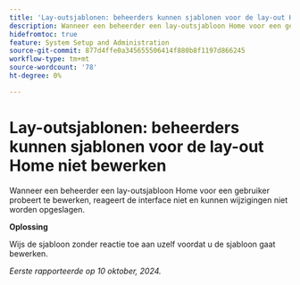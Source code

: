 ```yaml
---
title: 'Lay-outsjablonen: beheerders kunnen sjablonen voor de lay-out Home niet bewerken'
description: Wanneer een beheerder een lay-outsjabloon Home voor een gebruiker probeert te bewerken, reageert de interface niet en kunnen wijzigingen niet worden opgeslagen.
hidefromtoc: true
feature: System Setup and Administration
source-git-commit: 877d4ffe0a345655506414f880b8f1197d866245
workflow-type: tm+mt
source-wordcount: '78'
ht-degree: 0%

---
```


# Lay-outsjablonen: beheerders kunnen sjablonen voor de lay-out Home niet bewerken

Wanneer een beheerder een lay-outsjabloon Home voor een gebruiker probeert te bewerken, reageert de interface niet en kunnen wijzigingen niet worden opgeslagen.

**Oplossing**

Wijs de sjabloon zonder reactie toe aan uzelf voordat u de sjabloon gaat bewerken.

_Eerste rapporteerde op 10 oktober, 2024._
